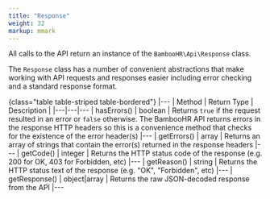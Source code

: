 ```yaml
---
title: "Response"
weight: 32
markup: mmark
---
```


All calls to the API return an instance of the `BambooHR\Api\Response` class.

The `Response` class has a number of convenient abstractions that make working with
API requests and responses easier including error checking and a standard response format.

{class="table table-striped table-bordered"}
|---
| Method | Return Type | Description |
|---|---|---
| hasErrors() | boolean | Returns `true` if the request resulted in an error or `false` otherwise. The BambooHR API returns errors in the response HTTP headers so this is a convenience method that checks for the existence of the error header(s)
|---
| getErrors() | array | Returns an array of strings that contain the error(s) returned in the response headers
|---
| getCode() | integer | Returns the HTTP status code of the response (e.g. 200 for OK, 403 for Forbidden, etc)
|---
| getReason() | string | Returns the HTTP status text of the response (e.g. "OK", "Forbidden", etc)
|---
| getResponse() | object\|array | Returns the raw JSON-decoded response from the API
|---